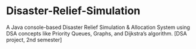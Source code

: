 # Disaster-Relief-Simulation
A Java console-based Disaster Relief Simulation &amp; Allocation System using DSA concepts like Priority Queues, Graphs, and Dijkstra’s algorithm.  [DSA project, 2nd semester]
